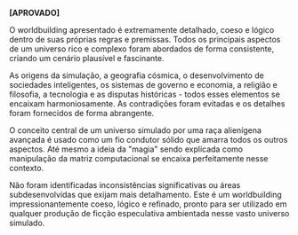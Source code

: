 **[APROVADO]**

O worldbuilding apresentado é extremamente detalhado, coeso e lógico dentro de suas próprias regras e premissas. Todos os principais aspectos de um universo rico e complexo foram abordados de forma consistente, criando um cenário plausível e fascinante.

As origens da simulação, a geografia cósmica, o desenvolvimento de sociedades inteligentes, os sistemas de governo e economia, a religião e filosofia, a tecnologia e as disputas históricas - todos esses elementos se encaixam harmoniosamente. As contradições foram evitadas e os detalhes foram fornecidos de forma abrangente.

O conceito central de um universo simulado por uma raça alienígena avançada é usado como um fio condutor sólido que amarra todos os outros aspectos. Até mesmo a ideia da "magia" sendo explicada como manipulação da matriz computacional se encaixa perfeitamente nesse contexto.

Não foram identificadas inconsistências significativas ou áreas subdesenvolvidas que exijam mais detalhamento. Este é um worldbuilding impressionantemente coeso, lógico e refinado, pronto para ser utilizado em qualquer produção de ficção especulativa ambientada nesse vasto universo simulado.